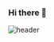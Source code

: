 ### Hi there 👋

![header](https://capsule-render.vercel.app/api?type=venom&color=0:B586D1,100:8288A8&height=300&section=header&text=30isDead&animation=fadeIn&fontSize=90)

<!--
**30isdead/30isdead** is a ✨ _special_ ✨ repository because its `README.md` (this file) appears on your GitHub profile.

Here are some ideas to get you started:

- 🔭 I’m currently working on ...
- 🌱 I’m currently learning ...
- 👯 I’m looking to collaborate on ...
- 🤔 I’m looking for help with ...
- 💬 Ask me about ...
- 📫 How to reach me: ...
- 😄 Pronouns: ...
- ⚡ Fun fact: ...
-->
